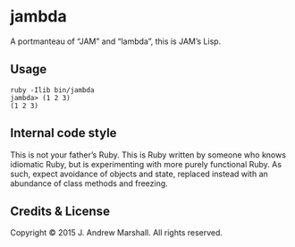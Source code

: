# jambda

A portmanteau of “JAM” and “lambda”, this is JAM’s Lisp.

## Usage

    ruby -Ilib bin/jambda
    jambda> (1 2 3)
    (1 2 3)

## Internal code style

This is not your father’s Ruby. This is Ruby written by someone who knows idiomatic Ruby, but is experimenting with more purely functional Ruby. As such, expect avoidance of objects and state, replaced instead with an abundance of class methods and freezing.

## Credits & License

Copyright © 2015 J. Andrew Marshall. All rights reserved.
